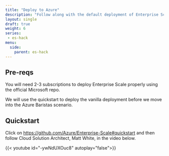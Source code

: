 ```yaml
---
title: "Deploy to Azure"
description: "Follow along with the default deployment of Enterprise Scale with one of our CSAs."
layout: single
draft: true
weight: 6
series:
 - es-hack
menu:
  side:
    parent: es-hack
---
```


## Pre-reqs

You will need 2-3 subscriptions to deploy Enterprise Scale properly using the official Microsoft repo.

We will use the quickstart to deploy the vanilla deployment before we move into the Azure Baristas scenario.

## Quickstart

Click on <https://github.com/Azure/Enterprise-Scale#quickstart> and then follow Cloud Solution Architect, Matt White, in the video below.

{{< youtube id="-ywNdUXOuc8" autoplay="false">}}
